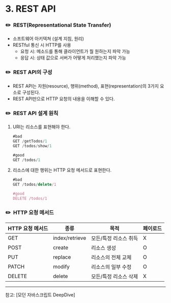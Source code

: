 # 3. REST API

### ✏️  REST(Representational State Transfer)

- 소프트웨어 아키텍쳐 (설계 지침, 원리)
- RESTful 통신 시 HTTP를 사용
  - 요청 시: 메소드를 통해 클라이언트가 뭘 원하는지 파악 가능
  - 응답 시: 상태 값으로 서버가 어떻게 처리했는지 파악 가능

### ✏️  REST API의 구성

- REST API는 자원(resource), 행위(method), 표현(representation)의 3가지 요소로 구성된다.
- REST API만으로 HTTP 요청의 내용을 이해할 수 있다.

### ✏️  REST API 설계 원칙

1. URI는 리소스를 표현해야 한다.

   ```jsx
   #bad
   GET /getTodos/1
   GET /todos/show/1

   #good
   GET /todos/1
   ```

2. 리소스에 대한 행위는 HTTP 요청 메서드로 표현한다.

   ```jsx
   #bad
   GET /todos/delete/1

   #good
   DELETE /todos/1
   ```

### ✏️  HTTP 요청 메서드

| HTTP 요청 메서드 | 종류           | 목적                  | 페이로드 |
| ---------------- | -------------- | --------------------- | -------- |
| GET              | index/retrieve | 모든/특정 리소스 취득 | X        |
| POST             | create         | 리소스 생성           | O        |
| PUT              | replace        | 리소스의 전체 교체    | O        |
| PATCH            | modify         | 리소스의 일부 수정    | O        |
| DELETE           | delete         | 모든/특정 리소스 삭제 | X        |

---

참고: [모던 자바스크립트 DeepDive]
